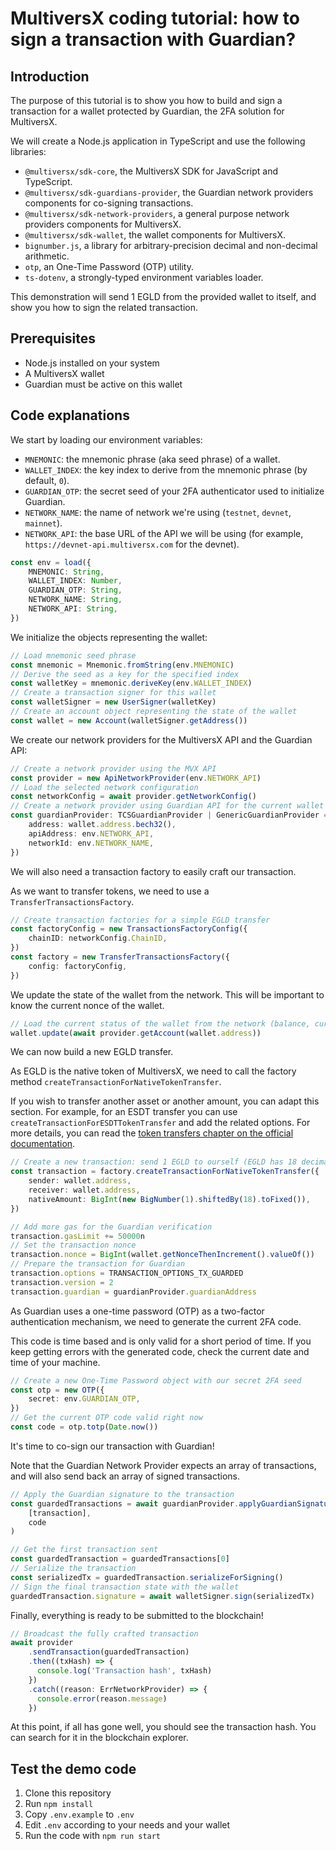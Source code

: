 # MultiversX coding tutorial: how to sign a transaction with Guardian?

## Introduction

The purpose of this tutorial is to show you how to build and sign a transaction for a wallet protected by Guardian, the
2FA solution for MultiversX.

We will create a Node.js application in TypeScript and use the following libraries:

- `@multiversx/sdk-core`, the MultiversX SDK for JavaScript and TypeScript.
- `@multiversx/sdk-guardians-provider`, the Guardian network providers components for co-signing transactions.
- `@multiversx/sdk-network-providers`, a general purpose network providers components for MultiversX.
- `@multiversx/sdk-wallet`, the wallet components for MultiversX.
- `bignumber.js`, a library for arbitrary-precision decimal and non-decimal arithmetic.
- `otp`, an One-Time Password (OTP) utility.
- `ts-dotenv`, a strongly-typed environment variables loader.

This demonstration will send 1 EGLD from the provided wallet to itself, and show you how to sign the related
transaction.

## Prerequisites

- Node.js installed on your system
- A MultiversX wallet
- Guardian must be active on this wallet

## Code explanations

We start by loading our environment variables:

- `MNEMONIC`: the mnemonic phrase (aka seed phrase) of a wallet.
- `WALLET_INDEX`: the key index to derive from the mnemonic phrase (by default, `0`).
- `GUARDIAN_OTP`: the secret seed of your 2FA authenticator used to initialize Guardian.
- `NETWORK_NAME`: the name of network we're using (`testnet`, `devnet`, `mainnet`).
- `NETWORK_API`: the base URL of the API we will be using (for example, `https://devnet-api.multiversx.com` for the
  devnet).

```ts
const env = load({
    MNEMONIC: String,
    WALLET_INDEX: Number,
    GUARDIAN_OTP: String,
    NETWORK_NAME: String,
    NETWORK_API: String,
})
```

We initialize the objects representing the wallet:

```ts
// Load mnemonic seed phrase
const mnemonic = Mnemonic.fromString(env.MNEMONIC)
// Derive the seed as a key for the specified index
const walletKey = mnemonic.deriveKey(env.WALLET_INDEX)
// Create a transaction signer for this wallet
const walletSigner = new UserSigner(walletKey)
// Create an account object representing the state of the wallet
const wallet = new Account(walletSigner.getAddress())
```

We create our network providers for the MultiversX API and the Guardian API:

```ts
// Create a network provider using the MVX API
const provider = new ApiNetworkProvider(env.NETWORK_API)
// Load the selected network configuration
const networkConfig = await provider.getNetworkConfig()
// Create a network provider using Guardian API for the current wallet
const guardianProvider: TCSGuardianProvider | GenericGuardianProvider = await GuardianProviderFactory.createProvider({
    address: wallet.address.bech32(),
    apiAddress: env.NETWORK_API,
    networkId: env.NETWORK_NAME,
})
```

We will also need a transaction factory to easily craft our transaction.

As we want to transfer tokens, we need to use a `TransferTransactionsFactory`.

```ts
// Create transaction factories for a simple EGLD transfer
const factoryConfig = new TransactionsFactoryConfig({
    chainID: networkConfig.ChainID,
})
const factory = new TransferTransactionsFactory({
    config: factoryConfig,
})
```

We update the state of the wallet from the network. This will be important to know the current nonce of the wallet.

```ts
// Load the current status of the wallet from the network (balance, current nonce, etc)
wallet.update(await provider.getAccount(wallet.address))
```

We can now build a new EGLD transfer.

As EGLD is the native token of MultiversX, we need to call the factory method `createTransactionForNativeTokenTransfer`.

If you wish to transfer another asset or another amount, you can adapt this section.
For example, for an ESDT transfer you can use `createTransactionForESDTTokenTransfer` and add the related options.
For more details, you can read
the [token transfers chapter on the official documentation](https://docs.multiversx.com/sdk-and-tools/sdk-js/sdk-js-cookbook-v13#token-transfers).

```ts
// Create a new transaction: send 1 EGLD to ourself (EGLD has 18 decimals)
const transaction = factory.createTransactionForNativeTokenTransfer({
    sender: wallet.address,
    receiver: wallet.address,
    nativeAmount: BigInt(new BigNumber(1).shiftedBy(18).toFixed()),
})

// Add more gas for the Guardian verification
transaction.gasLimit += 50000n
// Set the transaction nonce
transaction.nonce = BigInt(wallet.getNonceThenIncrement().valueOf())
// Prepare the transaction for Guardian
transaction.options = TRANSACTION_OPTIONS_TX_GUARDED
transaction.version = 2
transaction.guardian = guardianProvider.guardianAddress
```

As Guardian uses a one-time password (OTP) as a two-factor authentication mechanism, we need to generate the current 2FA
code.

This code is time based and is only valid for a short period of time. If you keep getting errors with the generated
code, check the current date and time of your machine.

```ts
// Create a new One-Time Password object with our secret 2FA seed
const otp = new OTP({
    secret: env.GUARDIAN_OTP,
})
// Get the current OTP code valid right now
const code = otp.totp(Date.now())
```

It's time to co-sign our transaction with Guardian!

Note that the Guardian Network Provider expects an array of transactions, and will also send back an array of signed
transactions.

```ts
// Apply the Guardian signature to the transaction
const guardedTransactions = await guardianProvider.applyGuardianSignature(
    [transaction],
    code
)

// Get the first transaction sent
const guardedTransaction = guardedTransactions[0]
// Serialize the transaction
const serializedTx = guardedTransaction.serializeForSigning()
// Sign the final transaction state with the wallet
guardedTransaction.signature = await walletSigner.sign(serializedTx)
```

Finally, everything is ready to be submitted to the blockchain!

```ts
// Broadcast the fully crafted transaction
await provider
    .sendTransaction(guardedTransaction)
    .then((txHash) => {
      console.log('Transaction hash', txHash)
    })
    .catch((reason: ErrNetworkProvider) => {
      console.error(reason.message)
    })
```

At this point, if all has gone well, you should see the transaction hash.
You can search for it in the blockchain explorer.

## Test the demo code

1. Clone this repository
2. Run `npm install`
3. Copy `.env.example` to `.env`
4. Edit `.env` according to your needs and your wallet
5. Run the code with `npm run start`
